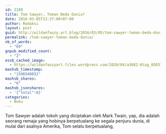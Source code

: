 ```yaml
---
id: 2189
title: Tom Sawyer, Teman Beda Dunia?
date: 2016-03-05T13:37:00+07:00
author: Redaksi
layout: post
guid: http://wildanfauzy.art.blog/2016/03/05/tom-sawyer-teman-beda-dunia/
permalink: /tom-sawyer-teman-beda-dunia/
nb_of_words:
  - "69"
gnpub_modified_count:
  - "2"
essb_cached_image:
  - https://wildanfauzyart.files.wordpress.com/2020/04/a3082-6tag_050316-202658.jpg
mashsb_timestamp:
  - "1596540032"
mashsb_shares:
  - "0"
mashsb_jsonshares:
  - '{"total":0}'
categories:
  - Buku
---
```

Tom Sawyer adalah tokoh yang diciptakan oleh Mark Twain, yap, dia adalah seorang remaja yang hobinya berpetualang ke segala penjuru dunia, di mulai dari asalnya Amerika, Tom selalu berpetualang,